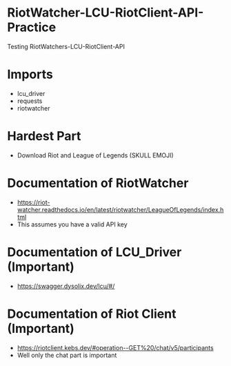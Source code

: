 # RiotWatcher-LCU-RiotClient-API-Practice
 Testing RiotWatchers-LCU-RiotClient-API

# Imports
- lcu_driver
- requests
- riotwatcher

# Hardest Part
- Download Riot and League of Legends (SKULL EMOJI)

# Documentation of RiotWatcher
- https://riot-watcher.readthedocs.io/en/latest/riotwatcher/LeagueOfLegends/index.html
- This assumes you have a valid API key

# Documentation of LCU_Driver (Important)
- https://swagger.dysolix.dev/lcu/#/

# Documentation of Riot Client (Important)
- https://riotclient.kebs.dev/#operation--GET%20/chat/v5/participants
- Well only the chat part is important

